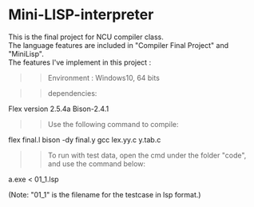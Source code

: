 # Mini-LISP-interpreter
This is the final project for NCU compiler class.  
The language features are included in "Compiler Final Project" and "MiniLisp".  
The features I've implement in this project :  

>> Environment : Windows10, 64 bits

>> dependencies:

Flex version 2.5.4a
Bison-2.4.1

>> Use the following command to compile:

flex final.l
bison -dy final.y
gcc lex.yy.c y.tab.c

>> To run with test data, open the cmd under the folder "code", and use the command below:

a.exe < 01_1.lsp

(Note: "01_1" is the filename for the testcase in lsp format.)
